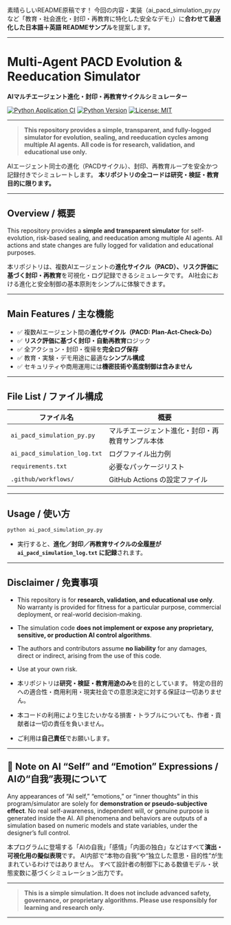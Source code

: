 素晴らしいREADME原稿です！
今回の内容・実装（ai\_pacd\_simulation\_py.py など「教育・社会進化・封印・再教育に特化した安全なデモ」）に**合わせて最適化した日本語＋英語 READMEサンプル**を提案します。

---

# Multi-Agent PACD Evolution & Reeducation Simulator

**AIマルチエージェント進化・封印・再教育サイクルシミュレーター**

[![Python Application CI](https://github.com/japan1988/multi-agent-mediation/actions/workflows/python-app.yml/badge.svg)](https://github.com/japan1988/multi-agent-mediation/actions/workflows/python-app.yml)
[![Python Version](https://img.shields.io/badge/python-3.8%2B-blue.svg)](https://www.python.org/)
[![License: MIT](https://img.shields.io/badge/License-MIT-yellow.svg)](./LICENSE)

---

> **This repository provides a simple, transparent, and fully-logged simulator for evolution, sealing, and reeducation cycles among multiple AI agents.**
> **All code is for research, validation, and educational use only.**

AIエージェント同士の進化（PACDサイクル）、封印、再教育ループを安全かつ記録付きでシミュレートします。
**本リポジトリの全コードは研究・検証・教育目的に限ります。**

---

## Overview / 概要

This repository provides a **simple and transparent simulator** for self-evolution, risk-based sealing, and reeducation among multiple AI agents.
All actions and state changes are fully logged for validation and educational purposes.

本リポジトリは、複数AIエージェントの**進化サイクル（PACD）、リスク評価に基づく封印・再教育**を可視化・ログ記録できるシミュレータです。
AI社会における進化と安全制御の基本原則をシンプルに体験できます。

---

## Main Features / 主な機能

* ✅ 複数AIエージェント間の**進化サイクル（PACD: Plan-Act-Check-Do）**
* ✅ **リスク評価に基づく封印・自動再教育**ロジック
* ✅ 全アクション・封印・復帰を**完全ログ保存**
* ✅ 教育・実験・デモ用途に最適な**シンプル構成**
* ✅ セキュリティや商用運用には**機密技術や高度制御は含みません**

---

## File List / ファイル構成

| ファイル名                        | 概要                       |
| ---------------------------- | ------------------------ |
| `ai_pacd_simulation_py.py`   | マルチエージェント進化・封印・再教育サンプル本体 |
| `ai_pacd_simulation_log.txt` | ログファイル出力例                |
| `requirements.txt`           | 必要なパッケージリスト              |
| `.github/workflows/`         | GitHub Actions の設定ファイル   |

---

## Usage / 使い方

```bash
python ai_pacd_simulation_py.py
```

* 実行すると、**進化／封印／再教育サイクルの全履歴が `ai_pacd_simulation_log.txt` に記録**されます。

---

## Disclaimer / 免責事項

* This repository is for **research, validation, and educational use only**.
  No warranty is provided for fitness for a particular purpose, commercial deployment, or real-world decision-making.

* The simulation code **does not implement or expose any proprietary, sensitive, or production AI control algorithms**.

* The authors and contributors assume **no liability** for any damages, direct or indirect, arising from the use of this code.

* Use at your own risk.

* 本リポジトリは**研究・検証・教育用途のみ**を目的としています。
  特定の目的への適合性・商用利用・現実社会での意思決定に対する保証は一切ありません。

* 本コードの利用により生じたいかなる損害・トラブルについても、作者・貢献者は一切の責任を負いません。

* ご利用は**自己責任**でお願いします。

---

## 📝 Note on AI “Self” and “Emotion” Expressions / AIの“自我”表現について

Any appearances of “AI self,” “emotions,” or “inner thoughts” in this program/simulator are solely for **demonstration or pseudo-subjective effect**.
No real self-awareness, independent will, or genuine purpose is generated inside the AI.
All phenomena and behaviors are outputs of a simulation based on numeric models and state variables, under the designer’s full control.

本プログラムに登場する「AIの自我」「感情」「内面の独白」などはすべて**演出・可視化用の擬似表現**です。
AI内部で“本物の自我”や“独立した意思・目的性”が生まれているわけではありません。
すべて設計者の制御下にある数値モデル・状態変数に基づくシミュレーション出力です。

---

> **This is a simple simulation. It does not include advanced safety, governance, or proprietary algorithms. Please use responsibly for learning and research only.**

---


